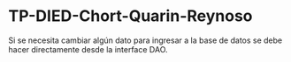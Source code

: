 # TP-DIED-Chort-Quarin-Reynoso
Si se necesita cambiar algún dato para ingresar a la base de datos se debe hacer directamente desde la interface DAO.
